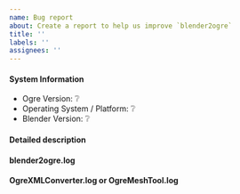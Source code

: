 ```yaml
---
name: Bug report
about: Create a report to help us improve `blender2ogre`
title: ''
labels: ''
assignees: ''
---
```


<!--
If you have a question rather than reporting a bug please go to
- https://gitter.im/OGRECave/ogre or
- https://forums.ogre3d.org/
where you will get much faster responses.

This is a template helping you to create an issue which can be processed as quickly as possible.
-->

#### System Information
- Ogre Version: :grey_question:
- Operating System / Platform: :grey_question:
- Blender Version: :grey_question:

#### Detailed description
<!-- your description -->

#### blender2ogre.log
<!-- when attaching code or the log use triple backticks as below:
```
paste your log here
```
-->

#### OgreXMLConverter.log or OgreMeshTool.log
<!-- when attaching code or the log use triple backticks as below:
```
paste your log here
```
-->

